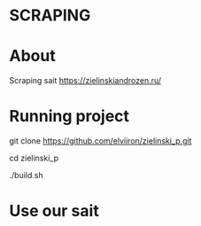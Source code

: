 # SCRAPING

# About

Scraping sait https://zielinskiandrozen.ru/

# Running project

git clone https://github.com/elviiron/zielinski_p.git

cd zielinski_p

./build.sh

# Use our sait
